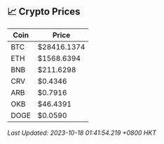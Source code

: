 ## 📈 Crypto Prices

| Coin | Price |
| ---- | ----- |
| BTC | $28416.1374 |
| ETH | $1568.6394 |
| BNB | $211.6298 |
| CRV | $0.4346 |
| ARB | $0.7916 |
| OKB | $46.4391 |
| DOGE | $0.0590 |

_Last Updated: 2023-10-18 01:41:54.219 +0800 HKT_